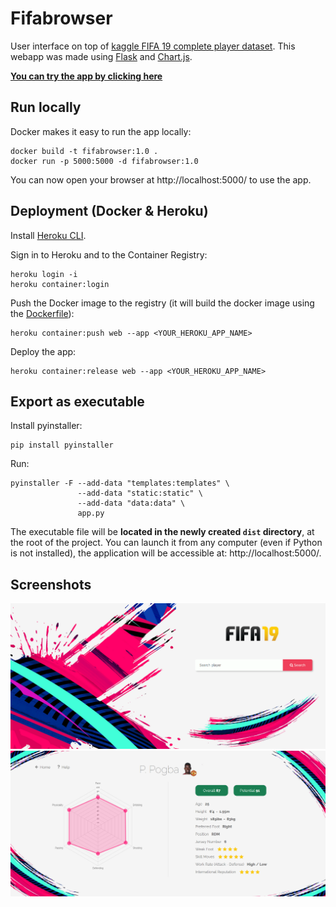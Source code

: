 # Fifabrowser

User interface on top of [kaggle FIFA 19 complete player dataset](https://www.kaggle.com/karangadiya/fifa19). This webapp was made using [Flask](http://flask.pocoo.org/docs/1.0/) and [Chart.js](https://www.chartjs.org/). 

[**You can try the app by clicking here**](https://fifabrowser.herokuapp.com/)

## Run locally

Docker makes it easy to run the app locally:

    docker build -t fifabrowser:1.0 .
    docker run -p 5000:5000 -d fifabrowser:1.0

You can now open your browser at http://localhost:5000/ to use the app.

## Deployment (Docker & Heroku)

Install [Heroku CLI](https://devcenter.heroku.com/articles/heroku-cli#download-and-install).

Sign in to Heroku and to the Container Registry:

    heroku login -i
    heroku container:login

Push the Docker image to the registry (it will build the docker image using the [Dockerfile](Dockerfile)):

    heroku container:push web --app <YOUR_HEROKU_APP_NAME>

Deploy the app:

    heroku container:release web --app <YOUR_HEROKU_APP_NAME>

## Export as executable

Install pyinstaller:

    pip install pyinstaller
 
Run:

    pyinstaller -F --add-data "templates:templates" \
                   --add-data "static:static" \
                   --add-data "data:data" \
                   app.py
    
The executable file will be **located in the newly created `dist` directory**, at the root of the project. You can launch it from any computer (even if Python is not installed), the application will be accessible at: http://localhost:5000/.

## Screenshots

<img src="./static/img/screenshots/homepage.PNG">

<img src="./static/img/screenshots/playerpage.PNG">